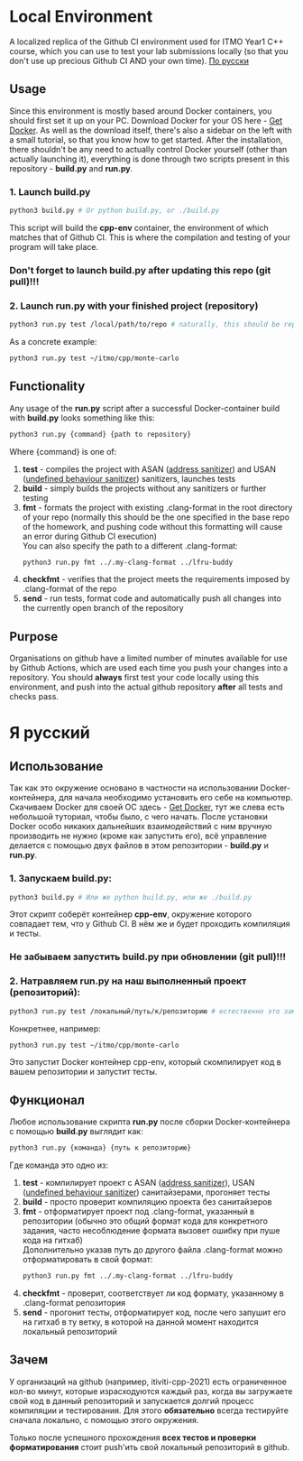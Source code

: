 # Local Environment
A localized replica of the Github CI environment used for ITMO Year1 C++ course, which you can use to test your lab submissions locally (so that you don't use up precious Github CI AND your own time).
[По русски](#я-русский)

## Usage
Since this environment is mostly based around Docker containers, you should first set it up on your PC. Download Docker for your OS here - [Get Docker](https://docs.docker.com/get-docker/). As well as the download itself, there's also a sidebar on the left with a small tutorial, so that you know how to get started. After the installation, there shouldn't be any need to actually control Docker yourself (other than actually launching it), everything is done through two scripts present in this repository - **build.py** and **run.py**.

### 1. Launch build.py
```bash
python3 build.py # Or python build.py, or ./build.py
```
This script will build the **cpp-env** container, the environment of which matches that of Github CI. This is where the compilation and testing of your program will take place.

### Don't forget to launch build.py after updating this repo (git pull)!!!

### 2. Launch run.py with your finished project (repository)
```bash
python3 run.py test /local/path/to/repo # naturally, this should be replaced with the local path to your project
```
As a concrete example:
```bash
python3 run.py test ~/itmo/cpp/monte-carlo
```

## Functionality
Any usage of the **run.py** script after a successful Docker-container build with **build.py** looks something like this:
```bash
python3 run.py {command} {path to repository}
```
Where {command} is one of:
1. **test** - compiles the project with ASAN ([address sanitizer](https://clang.llvm.org/docs/AddressSanitizer.html)) and USAN ([undefined behaviour sanitizer](https://clang.llvm.org/docs/UndefinedBehaviorSanitizer.html)) sanitizers, launches tests
2. **build** - simply builds the projects without any sanitizers or further testing
3. **fmt** - formats the project with existing .clang-format in the root directory of your repo (normally this should be the one specified in the base repo of the homework, and pushing code without this formatting will cause an error during Github CI execution)  
   You can also specify the path to a different .clang-format:
   ```bash
   python3 run.py fmt ../.my-clang-format ../lfru-buddy
   ```
5. **checkfmt** - verifies that the project meets the requirements imposed by .clang-format of the repo
6. **send** - run tests, format code and automatically push all changes into the currently open branch of the repository

## Purpose
Organisations on github have a limited number of minutes available for use by Github Actions, which are used each time you push your changes into a repository. You should **always** first test your code locally using this environment, and push into the actual github repository **after** all tests and checks pass.

# Я русский
## Использование
Так как это окружение основано в частности на использовании Docker-контейнера, для начала необходимо установить его себе на компьютер.
Скачиваем Docker для своей ОС здесь - [Get Docker](https://docs.docker.com/get-docker/), тут же слева есть небольшой туториал, чтобы было, с чего начать.
После установки Docker особо никаких дальнейших взаимодействий с ним вручную производить не нужно (кроме как запустить его),
всё управление делается с помощью двух файлов в этом репозитории - **build.py** и **run.py**.

### 1. Запускаем build.py:
```bash
python3 build.py # Или же python build.py, или же ./build.py
```
Этот скрипт соберёт контейнер **cpp-env**, окружение которого совпадает тем, что у Github CI. В нём же и будет проходить компиляция и тесты.

### Не забываем запустить build.py при обновлении (git pull)!!!

### 2. Натравляем run.py на наш выполненный проект (репозиторий):
```bash
python3 run.py test /локальный/путь/к/репозиторию # естественно это заменяем на локальный путь до того репозитория, где выполнили проект
```
Конкретнее, например:
```bash
python3 run.py test ~/itmo/cpp/monte-carlo
```
Это запустит Docker контейнер cpp-env, который скомпилирует код в вашем репозитории и запустит тесты. 

## Функционал
Любое использование скрипта **run.py** после сборки Docker-контейнера с помощью **build.py** выглядит как:
```bash
python3 run.py {команда} {путь к репозиторию}
```
Где команда это одно из:
1. **test** - компилирует проект с ASAN ([address sanitizer](https://clang.llvm.org/docs/AddressSanitizer.html)), USAN ([undefined behaviour sanitizer](https://clang.llvm.org/docs/UndefinedBehaviorSanitizer.html)) санитайзерами, прогоняет тесты
2. **build** - просто проверит компиляцию проекта без санитайзеров
3. **fmt** - отформатирует проект под .clang-format, указанный в репозитории (обычно это общий формат кода для конкретного задания, часто несоблюдение формата вызовет ошибку при пуше кода на гитхаб)  
   Дополнительно указав путь до другого файла .clang-format можно отформатировать в свой формат:
   ```bash
   python3 run.py fmt ../.my-clang-format ../lfru-buddy
   ```
5. **checkfmt** - проверит, соответствует ли код формату, указанному в .clang-format репозитория
6. **send** - прогонит тесты, отформатирует код, после чего запушит его на гитхаб в ту ветку, в которой на данной момент находится локальный репозиторий

## Зачем
У организаций на github (например, itiviti-cpp-2021) есть ограниченное кол-во минут, которые израсходуются каждый раз,
когда вы загружаете свой код в данный репозиторий и запускается долгий процесс компиляции и тестирования. Для этого **обязательно** всегда тестируйте сначала локально, с помощью этого окружения.

Только после успешного прохождения **всех тестов и проверки форматирования** стоит push'ить свой локальный репозиторий в github.
